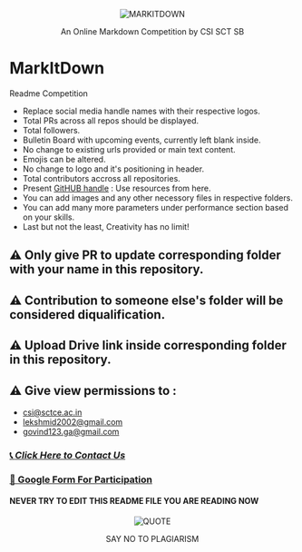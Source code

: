 <p align="center">
 <img src="https://github.com/CSI-SCT-SB/MarkItDown/blob/main/DON'T%20OPEN%20THIS/png_20221106_132758_0000.png" alt="MARKITDOWN" />
 <p align="center">An Online Markdown Competition by CSI SCT SB</p>
</p>

# MarkItDown
Readme Competition 

- Replace social media handle names with their respective logos.
- Total PRs across all repos should be displayed.
- Total followers.
- Bulletin Board with upcoming events, currently left blank inside.
- No change to existing urls provided or main text content.
- Emojis can be altered.
- No change to logo and it's positioning in header.
- Total contributors accross all repositories.
- Present [GitHUB handle](https://github.com/CSI-SCT-SB/CSI-SCT-SB) : Use resources from here.
- You can add images and any other necessory files in respective folders.
- You can add many more parameters under performance section based on your skills.
- Last but not the least, Creativity has no limit!


## ⚠️ Only give PR to update corresponding folder with your name in this repository.
## ⚠️ Contribution to someone else's folder will be considered diqualification.
## ⚠️ Upload Drive link inside corresponding folder in this repository.
## ⚠️ Give view permissions to :
- csi@sctce.ac.in
- lekshmid2002@gmail.com
- govind123.ga@gmail.com

### [📞 *Click Here to Contact Us*](https://chat.whatsapp.com/I3aYaHTC31G8C35zMzRod7)
### [📝 Google Form For Participation](https://forms.gle/Ui9mspFnRurT3kF79)



#### NEVER   TRY   TO   EDIT   THIS   README   FILE   YOU   ARE   READING    NOW

<p align="center">
 <img src="https://github.com/CSI-SCT-SB/MarkItDown/blob/main/DON'T%20OPEN%20THIS/govindmartinscorsce.png" alt="QUOTE" />
 <p align="center">SAY NO TO PLAGIARISM</p>
</p>

